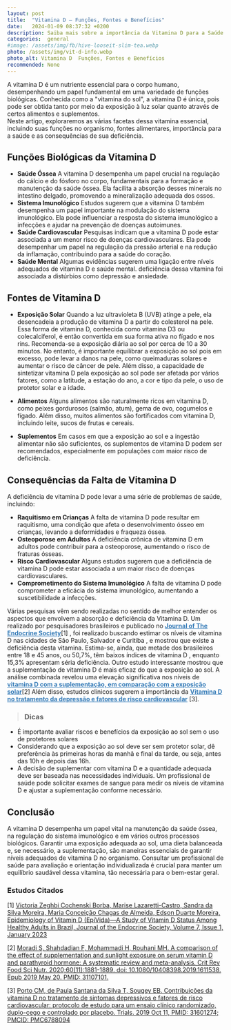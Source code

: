```yaml
---
layout: post
title:  "Vitamina D – Funções, Fontes e Benefícios"
date:   2024-01-09 08:37:32 +0200
description: Saiba mais sobre a importância da Vitamina D para a Saúde Óssea, o Suporte Imunológico e o Bem-estar Mental. Conheça as fontes naturais de obtenção, a importância dos suplementos e os riscos da deficiência no nosso artigo detalhado.
categories:  general
#image: /assets/img/fb/hive-looseit-slim-tea.webp
photo: /assets/img/vit-d-info.webp
photo_alt: Vitamina D  Funções, Fontes e Benefícios
recommended: None
---
```

A vitamina D é um nutriente essencial para o corpo humano, desempenhando um papel fundamental em uma 
variedade de funções biológicas. Conhecida como a "vitamina do sol", a vitamina D é única, pois pode 
ser obtida tanto por meio da exposição à luz solar quanto através de certos alimentos e suplementos.  
Neste artigo, exploraremos as várias facetas dessa vitamina essencial, incluindo suas funções no
organismo, fontes alimentares, importância para a saúde e as consequências de sua deficiência.

## Funções Biológicas da Vitamina D
- **Saúde Óssea** A vitamina D desempenha um papel crucial na regulação do cálcio e do fósforo no corpo, 
   fundamentais para a formação e manutenção da saúde óssea. 
   Ela facilita a absorção desses minerais no intestino delgado, promovendo a mineralização adequada dos ossos.
- **Sistema Imunológico** Estudos sugerem que a vitamina D também desempenha um papel importante na modulação do 
  sistema imunológico. 
  Ela pode influenciar a resposta do sistema imunológico a infecções e ajudar na prevenção de doenças autoimunes.
- **Saúde Cardiovascular** Pesquisas indicam que a vitamina D pode estar associada a um menor risco de doenças 
  cardiovasculares. 
  Ela pode desempenhar um papel na regulação da pressão arterial e na redução da inflamação, contribuindo para a 
 saúde do coração.
- **Saúde Mental** Algumas evidências sugerem uma ligação entre níveis adequados de vitamina D e saúde mental.
  deficiência dessa vitamina foi associada a distúrbios como depressão e ansiedade.

## Fontes de Vitamina D

- **Exposição Solar** Quando a luz ultravioleta B (UVB) atinge a pele, ela desencadeia a produção de vitamina D a 
  partir do colesterol na pele. Essa forma de vitamina D, conhecida como vitamina D3 ou colecalciferol, é então convertida 
  em sua forma ativa no fígado e nos rins.
  Recomenda-se a exposição diária ao sol por cerca de 10 a 30 minutos. No entanto, é importante equilibrar a exposição 
  ao sol pois em excesso, pode levar a danos na pele, como queimaduras solares e aumentar o risco de câncer de pele. 
  Além disso, a capacidade de sintetizar vitamina D pela exposição ao sol pode ser afetada por vários fatores, como a latitude, a estação do ano, a cor e tipo da pele, o uso de protetor solar e a idade.

- **Alimentos** Alguns alimentos são naturalmente ricos em vitamina D, como peixes gordurosos (salmão, atum), 
  gema de ovo, cogumelos e fígado. Além disso, muitos alimentos são fortificados com vitamina D, incluindo leite, 
  sucos de frutas e cereais.

- **Suplementos** Em casos em que a exposição ao sol e a ingestão alimentar não são suficientes, os suplementos de 
  vitamina D podem ser recomendados, especialmente em populações com maior risco de deficiência.

## Consequências da Falta de Vitamina D
A deficiência de vitamina D pode levar a uma série de problemas de saúde, incluindo:
- **Raquitismo em Crianças** A falta de vitamina D pode resultar em raquitismo, uma condição que afeta o desenvolvimento 
  ósseo em crianças, levando a deformidades e fraqueza óssea.
- **Osteoporose em Adultos** A deficiência crônica de vitamina D em adultos pode contribuir para a osteoporose, 
  aumentando o risco de fraturas ósseas.
- **Risco Cardiovascular** Alguns estudos sugerem que a deficiência de vitamina D pode estar associada a um 
 maior risco de doenças cardiovasculares.
- **Comprometimento do Sistema Imunológico** A falta de vitamina D pode comprometer a eficácia do sistema imunológico, 
 aumentando a suscetibilidade a infecções.

Várias pesquisas vêm sendo realizadas no sentido de melhor entender os aspectos que envolvem a absorção e 
deficiência da Vitamina D. Um realizado por pesquisadores brasileiros e publicado no
<a href="https://academic.oup.com/jes/article/7/1/bvac171/6811800" style="color:#337ab7" target="_blank"><strong>Journal of The Endocrine Society</strong></a>[1] , 
foi realizado buscando estimar os níveis de vitamina D nas cidades de São Paulo, Salvador e Curitiba , e mostrou que 
existe a deficiência desta vitamina.
Estima-se, ainda, que metade dos brasileiros entre 18 e 45 anos, ou 50,7%, têm baixos índices de vitamina D , 
enquanto 15,3% apresentam séria deficiência.
Outro estudo interessante mostrou que a suplementação de vitamina D é mais eficaz do que a exposição ao sol. 
A análise combinada revelou uma elevação significativa nos níveis de
<a href="https://pubmed.ncbi.nlm.nih.gov/31107101/" style="color:#337ab7" target="_blank"><strong>vitamina D com a suplementação, em comparação com
a exposição solar</strong></a>[2]
Além disso, estudos clínicos sugerem a importância da
<a href="https://www.ncbi.nlm.nih.gov/pmc/articles/PMC6788094/" style="color:#337ab7" target="_blank"><strong>Vitamina D no tratamento da depressão e fatores de risco
cardiovascular</strong></a> [3].

> ### <span class="ion-android-bulb"></span> Dicas
- É importante avaliar riscos e benefícios da exposição ao sol sem o uso de protetores solares
- Considerando que a exposição ao sol deve ser sem protetor solar, dê preferência às primeiras horas da manhã e final 
  da tarde, ou seja, antes das 10h e depois das 16h.
- A decisão de suplementar com vitamina D e a quantidade adequada deve ser baseada nas necessidades individuais. 
  Um profissional de saúde pode solicitar exames de sangue para medir os níveis de vitamina D e ajustar a suplementação conforme necessário.

## Conclusão
A vitamina D desempenha um papel vital na manutenção da saúde óssea, na regulação do sistema imunológico
e em vários outros processos biológicos. Garantir uma exposição adequada ao sol, uma dieta balanceada e, 
se necessário, a suplementação, são maneiras essenciais de garantir níveis adequados de vitamina D no organismo. 
Consultar um profissional de saúde para avaliação e orientação individualizada é crucial para manter um 
equilíbrio saudável dessa vitamina, tão necessária para o bem-estar geral.

### Estudos Citados
[1] [Victoria Zeghbi Cochenski Borba, Marise Lazaretti-Castro, Sandra da Silva Moreira, Maria Conceição Chagas de Almeida, 
Edson Duarte Moreira, Epidemiology of Vitamin D (EpiVida)—A Study of Vitamin D Status Among Healthy Adults in Brazil, 
Journal of the Endocrine Society, Volume 7, Issue 1, January 2023](https://academic.oup.com/jes/article/7/1/bvac171/6811800)

[2] [Moradi S, Shahdadian F, Mohammadi H, Rouhani MH. A comparison of the effect of supplementation and sunlight exposure on serum vitamin D and parathyroid hormone: A systematic review and meta-analysis. 
Crit Rev Food Sci Nutr. 2020;60(11):1881-1889. doi: 10.1080/10408398.2019.1611538. 
Epub 2019 May 20. PMID: 31107101.
](https://pubmed.ncbi.nlm.nih.gov/31107101/)

[3] [Porto CM, de Paula Santana da Silva T, Sougey EB. Contribuições da vitamina D no tratamento de sintomas
depressivos e fatores de risco cardiovascular: protocolo de estudo para um ensaio clínico randomizado, duplo-cego e 
controlado por placebo. Trials. 2019 Oct 11,  PMID: 31601274; PMCID: PMC6788094](https://www.ncbi.nlm.nih.gov/pmc/articles/PMC6788094/)
